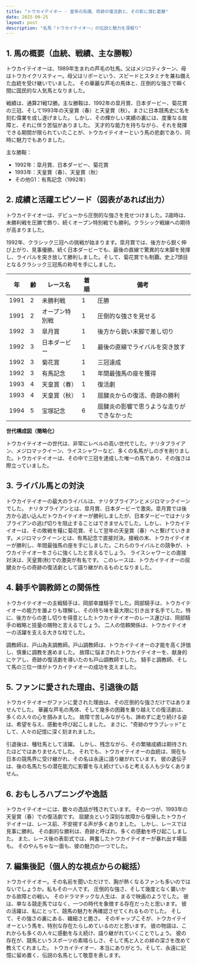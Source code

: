 ```yaml
---
title: "トウカイテイオー - 皇帝の系譜、奇跡の復活劇と、その影に潜む葛藤"
date: 2025-09-25
layout: post
description: "名馬『トウカイテイオー』の伝説と魅力を深堀り"
---
```


## 1. 馬の概要（血統、戦績、主な勝鞍）

トウカイテイオーは、1989年生まれの芦毛の牡馬。父はメジロティターン、母はトウカイクリスティー。母父はリボーという、スピードとスタミナを兼ね備えた血統を受け継いでいました。  その華麗な芦毛の馬体と、圧倒的な強さで瞬く間に国民的な人気馬となりました。

戦績は、通算21戦12勝。主な勝鞍は、1992年の皐月賞、日本ダービー、菊花賞の三冠、そして1993年の天皇賞（春）と天皇賞（秋）。まさに日本競馬史に名を刻む偉業を成し遂げました。  しかし、その輝かしい実績の裏には、度重なる故障と、それに伴う苦悩がありました。  天才的な能力を持ちながら、それを発揮できる期間が限られていたことが、トウカイテイオーという馬の悲劇であり、同時に魅力でもありました。

主な勝鞍：

* 1992年：皐月賞、日本ダービー、菊花賞
* 1993年：天皇賞（春）、天皇賞（秋）
* その他G1：有馬記念（1992年）


## 2. 成績と活躍エピソード（図表があれば出力）

トウカイテイオーは、デビューから圧倒的な強さを見せつけました。2歳時は、未勝利戦を圧勝で飾り、続くオープン特別戦でも勝利。クラシック戦線への期待が高まりました。

1992年、クラシック三冠への挑戦が始まります。皐月賞では、後方から鋭く伸び上がり、見事優勝。続く日本ダービーでも、最後の直線で驚異的な末脚を発揮し、ライバルを突き放して勝利しました。そして、菊花賞でも制覇。史上7頭目となるクラシック三冠馬の称号を手にしました。

| 年 | 齢 | レース名           | 着順 | 備考                                  |
|---|----|--------------------|-----|---------------------------------------|
| 1991 | 2  | 未勝利戦           | 1   | 圧勝                                  |
| 1991 | 2  | オープン特別戦       | 1   | 圧倒的な強さを見せる                  |
| 1992 | 3  | 皐月賞             | 1   | 後方から鋭い末脚で差し切り             |
| 1992 | 3  | 日本ダービー         | 1   | 最後の直線でライバルを突き放す         |
| 1992 | 3  | 菊花賞             | 1   | 三冠達成                               |
| 1992 | 3  | 有馬記念             | 1   | 年間最強馬の座を獲得                    |
| 1993 | 4  | 天皇賞（春）         | 1   | 復活劇                                |
| 1993 | 4  | 天皇賞（秋）         | 1   | 屈腱炎からの復活、奇跡の勝利           |
| 1994 | 5  | 宝塚記念             | 6   | 屈腱炎の影響で思うような走りができなかった |


**世代構成図（簡略化）**

トウカイテイオーの世代は、非常にレベルの高い世代でした。ナリタブライアン、メジロマックイーン、ライスシャワーなど、多くの名馬がしのぎを削りました。トウカイテイオーは、その中で三冠を達成した唯一の馬であり、その強さは際立っていました。


## 3. ライバル馬との対決

トウカイテイオーの最大のライバルは、ナリタブライアンとメジロマックイーンでした。  ナリタブライアンとは、皐月賞、日本ダービーで激突。皐月賞では後方から追い込んだトウカイテイオーが勝利しましたが、日本ダービーではナリタブライアンの逃げ切りを阻止することはできませんでした。しかし、トウカイテイオーは、その敗戦を糧に菊花賞、そして翌年の天皇賞（春）へと繋げていきます。メジロマックイーンとは、有馬記念で直接対決。接戦の末、トウカイテイオーが勝利し、年間最強馬の座を手にしました。これらのライバルとの競争が、トウカイテイオーをさらに強くしたと言えるでしょう。 ライスシャワーとの直接対決は、天皇賞(秋)での激突が有名です。  このレースは、トウカイテイオーの屈腱炎からの奇跡の復活劇として語り継がれるものとなりました。


## 4. 騎手や調教師との関係性

トウカイテイオーの主戦騎手は、岡部幸雄騎手でした。岡部騎手は、トウカイテイオーの能力を誰よりも理解し、その持ち味を最大限に引き出す名手でした。特に、後方からの差し切りを得意としたトウカイテイオーのレース運びは、岡部騎手の戦略と技量の賜物と言えるでしょう。  二人の信頼関係は、トウカイテイオーの活躍を支える大きな柱でした。

調教師は、戸山為夫調教師。戸山調教師は、トウカイテイオーの才能を高く評価し、慎重に調教を進めました。  故障に悩まされたトウカイテイオーを、献身的にケアし、奇跡の復活劇を導いたのも戸山調教師でした。  騎手と調教師、そして馬の三位一体がトウカイテイオーの成功を支えました。


## 5. ファンに愛された理由、引退後の話

トウカイテイオーがファンに愛された理由は、その圧倒的な強さだけではありませんでした。  華麗な芦毛の馬体、そして幾多の困難を乗り越えての復活劇は、多くの人々の心を掴みました。  故障で苦しみながらも、諦めずに走り続ける姿は、希望を与え、感動を呼び起こしました。  まさに、"奇跡のサラブレッド"として、人々の記憶に深く刻まれました。

引退後は、種牡馬として活躍。  しかし、残念ながら、その繁殖成績は期待されたほどではありませんでした。  それでも、トウカイテイオーの血統は、現在も日本の競馬界に受け継がれ、その名は永遠に語り継がれています。  彼の遺伝子は、後の名馬たちの潜在能力に影響を与え続けていると考える人も少なくありません。


## 6. おもしろハプニングや逸話

トウカイテイオーには、数々の逸話が残されています。  その一つが、1993年の天皇賞（春）での復活劇です。  屈腱炎という深刻な故障から復帰したトウカイテイオーは、レース前、不安視する声が多くありました。  しかし、レースでは見事に勝利。  その劇的な勝利は、奇跡と呼ばれ、多くの感動を呼び起こしました。  また、レース後の表彰式では、興奮したトウカイテイオーが暴れ出す場面も。  そのやんちゃな一面も、彼の魅力の一つでした。


## 7. 編集後記（個人的な視点からの総括）

トウカイテイオー。その名前を聞いただけで、胸が熱くなるファンも多いのではないでしょうか。私もその一人です。  圧倒的な強さ、そして幾度となく襲いかかる故障との戦い。  そのドラマチックな人生は、まるで映画のようでした。  彼は、単なる競走馬ではなく、一つの時代を象徴する存在だったと思います。  彼の活躍は、私にとって、競馬の魅力を再確認させてくれるものでした。  そして、その強さの裏にある、繊細さと脆さ。  そのギャップこそが、トウカイテイオーという馬を、特別な存在たらしめているのだと思います。  彼の物語は、これからも多くの人々に感動を与え続け、語り継がれていくことでしょう。  彼の存在が、競馬というスポーツの素晴らしさ、そして馬と人との絆の深さを改めて教えてくれました。  トウカイテイオー、本当にありがとう。そして、永遠に記憶に留め置く、伝説の名馬として敬意を表します。
